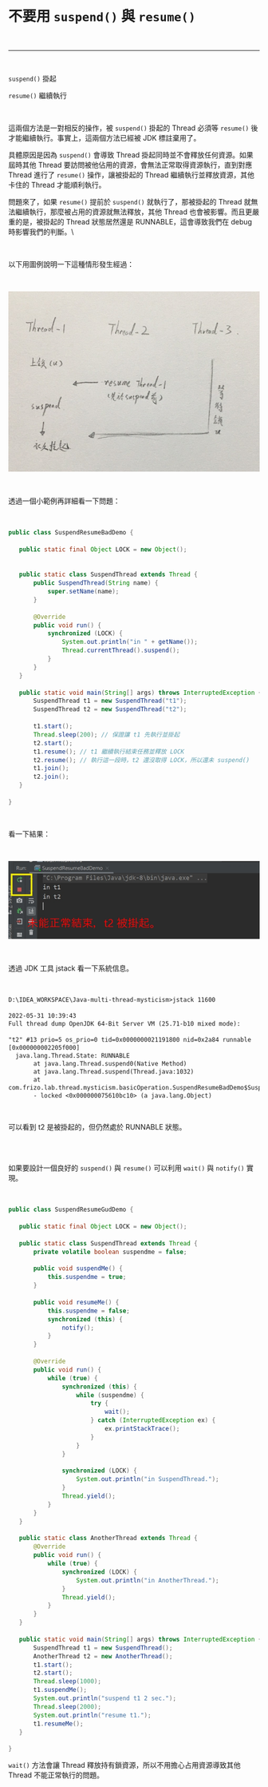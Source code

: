# 不要用 `suspend()` 與 `resume()`

<br>

-------

<br>

`suspend()` 掛起

 `resume()` 繼續執行

 <br>

 這兩個方法是一對相反的操作，被 `suspend()` 掛起的 Thread 必須等 `resume()` 後才能繼續執行。事實上，這兩個方法已經被 JDK 標註棄用了。

 具體原因是因為 `suspend()` 會導致 Thread 掛起同時並不會釋放任何資源。如果屆時其他 Thread 要訪問被他佔用的資源，會無法正常取得資源執行，直到對應 Thread 進行了 `resume()` 操作，讓被掛起的 Thread 繼續執行並釋放資源，其他卡住的 Thread 才能順利執行。

 問題來了，如果 `resume()` 提前於 `suspend()` 就執行了，那被掛起的 Thread 就無法繼續執行，那麼被占用的資源就無法釋放，其他 Thread 也會被影響。而且更嚴重的是，被掛起的 Thread 狀態居然還是 RUNNABLE，這會導致我們在 debug 時影響我們的判斷。\

 <br>

 以下用圖例說明一下這種情形發生經過：

 <br>

 ![1](../imgs/4.jpg)

 <br>

 透過一個小範例再詳細看一下問題：

 <br>

 ```java
public class SuspendResumeBadDemo {

    public static final Object LOCK = new Object();


    public static class SuspendThread extends Thread {
        public SuspendThread(String name) {
            super.setName(name);
        }

        @Override
        public void run() {
            synchronized (LOCK) {
                System.out.println("in " + getName());
                Thread.currentThread().suspend();
            }
        }
    }

    public static void main(String[] args) throws InterruptedException {
        SuspendThread t1 = new SuspendThread("t1");
        SuspendThread t2 = new SuspendThread("t2");

        t1.start();
        Thread.sleep(200); // 保證讓 t1 先執行並掛起
        t2.start();
        t1.resume(); // t1 繼續執行結束任務並釋放 LOCK
        t2.resume(); // 執行這一段時，t2 還沒取得 LOCK，所以還未 suspend()
        t1.join();
        t2.join();
    }

}
 ```

 <br>

 看一下結果：

 <br>

 ![5](../imgs/5.jpg)

 <br>

 透過 JDK 工具 jstack 看一下系統信息。

 <br>

 ```
D:\IDEA_WORKSPACE\Java-multi-thread-mysticism>jstack 11600

2022-05-31 10:39:43
Full thread dump OpenJDK 64-Bit Server VM (25.71-b10 mixed mode):

"t2" #13 prio=5 os_prio=0 tid=0x0000000021191800 nid=0x2a84 runnable [0x000000002205f000]
   java.lang.Thread.State: RUNNABLE
        at java.lang.Thread.suspend0(Native Method)
        at java.lang.Thread.suspend(Thread.java:1032)
        at com.frizo.lab.thread.mysticism.basicOperation.SuspendResumeBadDemo$SuspendThread.run(SuspendResumeBadDemo.java:17)
        - locked <0x000000075610bc10> (a java.lang.Object)

 ```

<br>

可以看到 t2 是被掛起的，但仍然處於 RUNNABLE 狀態。

<br>
<br>

如果要設計一個良好的 `suspend()` 與 `resume()` 可以利用 `wait()`
 與 `notify()` 實現。

 <br>

 ```java
public class SuspendResumeGudDemo {

    public static final Object LOCK = new Object();

    public static class SuspendThread extends Thread {
        private volatile boolean suspendme = false;

        public void suspendMe() {
            this.suspendme = true;
        }

        public void resumeMe() {
            this.suspendme = false;
            synchronized (this) {
                notify();
            }
        }

        @Override
        public void run() {
            while (true) {
                synchronized (this) {
                    while (suspendme) {
                        try {
                            wait();
                        } catch (InterruptedException ex) {
                            ex.printStackTrace();
                        }
                    }
                }

                synchronized (LOCK) {
                    System.out.println("in SuspendThread.");
                }
                Thread.yield();
            }
        }
    }

    public static class AnotherThread extends Thread {
        @Override
        public void run() {
            while (true) {
                synchronized (LOCK) {
                    System.out.println("in AnotherThread.");
                }
                Thread.yield();
            }
        }
    }

    public static void main(String[] args) throws InterruptedException {
        SuspendThread t1 = new SuspendThread();
        AnotherThread t2 = new AnotherThread();
        t1.start();
        t2.start();
        Thread.sleep(1000);
        t1.suspendMe();
        System.out.println("suspend t1 2 sec.");
        Thread.sleep(2000);
        System.out.println("resume t1.");
        t1.resumeMe();
    }

}
 ```

`wait()` 方法會讓 Thread 釋放持有鎖資源，所以不用擔心占用資源導致其他 Thread 不能正常執行的問題。